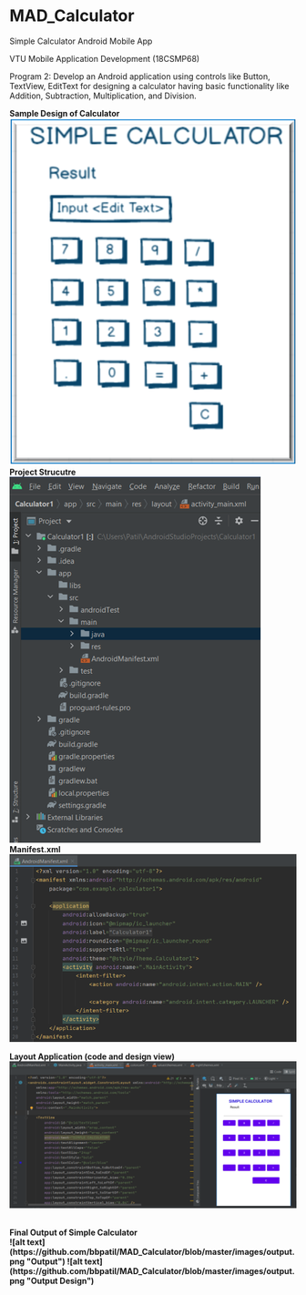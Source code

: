 # MAD_Calculator

Simple Calculator Android Mobile App

VTU Mobile Application Development (18CSMP68)

Program 2: Develop an Android application using controls like Button, TextView, EditText for designing a calculator having basic functionality like Addition, Subtraction, Multiplication, and Division.

<b>Sample Design of Calculator<b> </br>
![alt text](https://github.com/bbpatil/MAD_Calculator/blob/master/images/sampledesign.png "Sample Design")
</br>
<b>Project Strucutre<b></br>
![alt text](https://github.com/bbpatil/MAD_Calculator/blob/master/images/projectstructure.png "Project Layout")
</br>
<b>Manifest.xml<b></br>
![alt text](https://github.com/bbpatil/MAD_Calculator/blob/master/images/manifest.png "Manifest file")
</br>
  
<b>Layout Application (code and design view)<b></br>
![alt text](https://github.com/bbpatil/MAD_Calculator/blob/master/images/layout.png "Layout")
  
</br>
<b>Final Output of Simple Calculator<b> </br>
![alt text] (https://github.com/bbpatil/MAD_Calculator/blob/master/images/output.png "Output")
![alt text](https://github.com/bbpatil/MAD_Calculator/blob/master/images/output.png  "Output Design")
</br>
